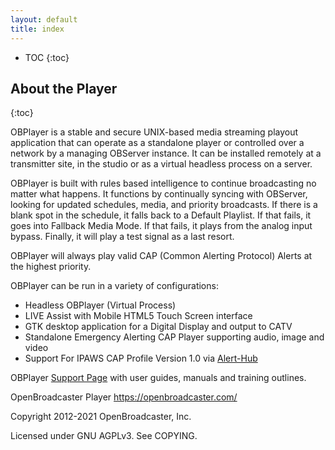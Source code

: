 ```yaml
---
layout: default
title: index
---
```


* TOC
{:toc}


## About the Player
{:toc}

OBPlayer is a stable and secure UNIX-based media streaming playout application that can operate as a standalone player or controlled over a network by a managing OBServer instance. It can be installed remotely at a transmitter site, in the studio or as a virtual headless process on a server.

OBPlayer is built with rules based intelligence to continue broadcasting no matter what happens. It functions by continually syncing with OBServer, looking for updated schedules, media, and priority broadcasts. If there is a blank spot in the schedule, it falls back to a Default Playlist. If that fails, it goes into Fallback Media Mode. If that fails, it plays from the analog input bypass. Finally, it will play a test signal as a last resort.

OBPlayer will always play valid CAP (Common Alerting Protocol) Alerts at the highest priority.

OBPlayer can be run in a variety of configurations:

+ Headless OBPlayer (Virtual Process)
+ LIVE Assist with Mobile HTML5 Touch Screen interface
+ GTK desktop application for a Digital Display and output to CATV
+ Standalone Emergency Alerting CAP Player supporting audio, image and video
+ Support For IPAWS CAP Profile Version 1.0 via [Alert-Hub](https://www.alert-hub.org/)

OBPlayer [Support Page](https://support.openbroadcaster.com/player) with user guides, manuals and training outlines.

OpenBroadcaster Player
https://openbroadcaster.com/

Copyright 2012-2021 OpenBroadcaster, Inc.

Licensed under GNU AGPLv3. See COPYING.
